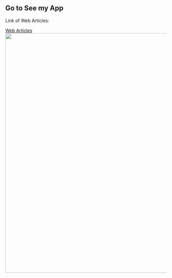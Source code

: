 <br>
<h2>Go to See my App</h2>
<p>Link of Web Articles: </p>
<a href="http://www.articulosweb.somee.com/">  Web Articles </a>
<picture><img src = "https://media3.giphy.com/media/v1.Y2lkPTc5MGI3NjExZW42b3pudndxc3N4dzVjMzB2em9qejUybzcwZ2ZybDc2dm43NmM4eSZlcD12MV9pbnRlcm5hbF9naWZfYnlfaWQmY3Q9Zw/ZgTR3UQ9XAWDvqy9jv/giphy.gif" width = 750px></picture>

